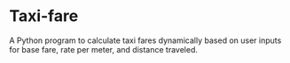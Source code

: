 # Taxi-fare
A Python program to calculate taxi fares dynamically based on user inputs for base fare, rate per meter, and distance traveled.
